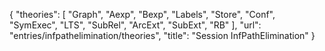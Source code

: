 {
    "theories": [
        "Graph",
        "Aexp",
        "Bexp",
        "Labels",
        "Store",
        "Conf",
        "SymExec",
        "LTS",
        "SubRel",
        "ArcExt",
        "SubExt",
        "RB"
    ],
    "url": "entries/infpathelimination/theories",
    "title": "Session InfPathElimination"
}